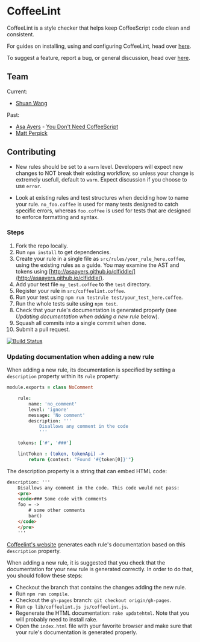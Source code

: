 CoffeeLint
==========

CoffeeLint is a style checker that helps keep CoffeeScript code
clean and consistent.

For guides on installing, using and configuring CoffeeLint, head over
[here](https://coffeelint.github.io/coffeelint/).

To suggest a feature, report a bug, or general discussion, head over
[here](http://github.com/clutchski/coffeelint/issues/).

## Team

Current:

- [Shuan Wang](https://github.com/swang)

Past:

- [Asa Ayers](https://github.com/AsaAyers) - [You Don't Need CoffeeScript](https://gist.github.com/AsaAyers/d09e4de118b8d6b5e2d8fa3e38e496e0)
- [Matt Perpick](https://github.com/clutchski)

## Contributing

* New rules should be set to a `warn` level. Developers will expect new changes to NOT break their existing workflow, so unless your change is extremely usefull, default to `warn`. Expect discussion if you choose to use `error`.

* Look at existing rules and test structures when deciding how to name your rule. `no_foo.coffee` is used for many tests designed to catch specific errors, whereas `foo.coffee` is used for tests that are designed to enforce formatting and syntax.

### Steps

1. Fork the repo locally.
2. Run `npm install` to get dependencies.
3. Create your rule in a single file as `src/rules/your_rule_here.coffee`, using the existing
   rules as a guide.
   You may examine the AST and tokens using
   [http://asaayers.github.io/clfiddle/](http://asaayers.github.io/clfiddle/).
4. Add your test file `my_test.coffee` to the `test` directory.
5. Register your rule in `src/coffeelint.coffee`.
6. Run your test using `npm run testrule test/your_test_here.coffee`.
7. Run the whole tests suite using `npm test`.
8. Check that your rule's documentation is generated properly (see _Updating documentation when
adding a new rule_ below).
9. Squash all commits into a single commit when done.
10. Submit a pull request.

[![Build Status](https://secure.travis-ci.org/clutchski/coffeelint.svg)](http://travis-ci.org/clutchski/coffeelint)

### Updating documentation when adding a new rule

When adding a new rule, its documentation is specified by setting a
`description` property within its `rule` property:
```coffeescript
module.exports = class NoComment

    rule:
        name: 'no_comment'
        level: 'ignore'
        message: 'No comment'
        description: '''
            Disallows any comment in the code
            '''

    tokens: ['#', '###']

    lintToken : (token, tokenApi) ->
		return {context: "Found '#{token[0]}'"}
```

The description property is a string that can embed HTML code:
```html
description: '''
	Disallows any comment in the code. This code would not pass:
	<pre>
	<code>### Some code with comments
	foo = ->
		# some other comments
		bar()
	</code>
	</pre>
	'''
```
[Coffeelint's website](https://coffeelint.github.io/coffeelint//) generates each
rule's documentation based on this `description` property.

When adding a new rule, it is suggested that you check that the documentation
for your new rule is generated correctly. In order to do that, you should
follow these steps:
* Checkout the branch that contains the changes adding the new rule.
* Run `npm run compile`.
* Checkout the `gh-pages` branch: `git checkout origin/gh-pages`.
* Run `cp lib/coffeelint.js js/coffeelint.js`.
* Regenerate the HTML documentation: `rake updatehtml`. Note that you will
probably need to install rake.
* Open the `index.html` file with your favorite browser and make sure that your
rule's documentation is generated properly.
